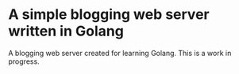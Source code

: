 # A simple blogging web server written in Golang
A blogging web server created for learning Golang. This is a work in progress.